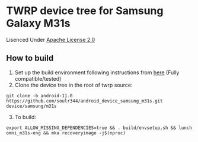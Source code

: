 # TWRP device tree for Samsung Galaxy M31s

Lisenced Under [Apache License 2.0](https://www.apache.org/licenses/LICENSE-2.0)

## How to build
1. Set up the build environment following instructions from [here](https://github.com/minimal-manifest-twrp/platform_manifest_twrp_omni/blob/twrp-10.0/README.md#getting-started) (Fully compatible/tested)
2. Clone the device tree in the root of twrp source:
```
git clone -b android-11.0 https://github.com/soulr344/android_device_samsung_m31s.git device/samsung/m31s
```
3. To build:
```
export ALLOW_MISSING_DEPENDENCIES=true && . build/envsetup.sh && lunch omni_m31s-eng && mka recoveryimage -j$(nproc)
```
